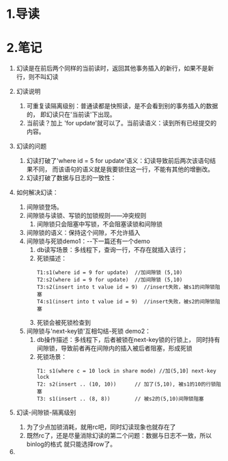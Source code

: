 # 1.导读
# 2.笔记
1.  幻读是在前后两个同样的当前读时，返回其他事务插入的新行，如果不是新行，则不叫幻读
2.  幻读说明
    1.  可重复读隔离级别：普通读都是快照读，是不会看到别的事务插入的数据的，
        即幻读只在'当前读'下出现。
    2.  当前读？加上 'for update'就可以了。当前读语义：读到所有已经提交的内容。
3.  幻读的问题
    1.  幻读打破了'where id = 5 for update'语义：幻读导致前后两次该语句结果不同，
        而该语句的语义就是我要锁住这一行，不能有其他的增删改。
    2.  幻读打破了数据与日志的一致性：

4.  如何解决幻读：
    1.  间隙锁登场。
    2.  间隙锁与读锁、写锁的加锁规则——冲突规则
        1.  间隙锁只会阻塞中写锁，不会阻塞读锁和间隙锁
    3.  间隙锁的语义：保持这个间隙，不允许插入
    4.  间隙锁与死锁demo1：--下一篇还有一个demo
        1.  db读写场景：多线程下，查询一行，不存在就插入该行；
        2.  死锁描述： 
            ```
            T1:s1(where id = 9 for update)  //加间隙锁 (5,10)
            T2:s2(where id = 9 for update)  //加间隙锁 (5,10)
            T3:s2(insert into t value id = 9)  //insert失败，被s1的间隙锁阻塞
            T4:s1(insert into t value id = 9)  //insert失败，被s2的间隙锁阻塞
            ```
        3.  死锁会被死锁检查到
    5.  间隙锁与'next-key锁'互相勾结-死锁 demo2：
        1.  db操作描述：多线程下，后者被锁在next-key锁的行锁上，
            同时持有间隙锁，导致前者再在间隙内的插入被后者阻塞，形成死锁
        2.  死锁场景： 
            ```
            T1: s1(where c = 10 lock in share mode) //加(5,10] next-key lock
            T2: s2(insert .. (10, 10))      // 加了(5,10), 被s1的10的行锁阻塞
            T3: s1(insert .. (8, 8))        // 被s2的(5,10)间隙锁阻塞
            ```

5.  幻读-间隙锁-隔离级别
    1.  为了少点加锁消耗，就用rc吧，同时幻读现象也就存在了
    2.  既然rc了，还是尽量消除幻读的第二个问题：数据与日志不一致，所以binlog的格式
        就只能选择row了。

6.  
